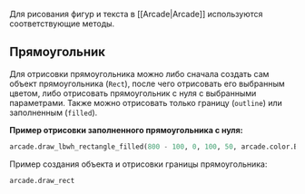 Для рисования фигур и текста в [[Arcade|Arcade]] используются соответствующие методы.

## Прямоугольник

Для отрисовки прямоугольника можно либо сначала создать сам объект прямоугольника (`Rect`), после чего отрисовать его выбранным цветом, либо отрисовать прямоугольник с нуля с выбранными параметрами. Также можно отрисовать только границу (`outline`) или заполненным (`filled`).

**Пример отрисовки заполненного прямоугольника с нуля:**

```Python
arcade.draw_lbwh_rectangle_filled(800 - 100, 0, 100, 50, arcade.color.BABY_BLUE)
```

Пример создания объекта и отрисовки границы прямоугольника:

```Python
arcade.draw_rect
```

